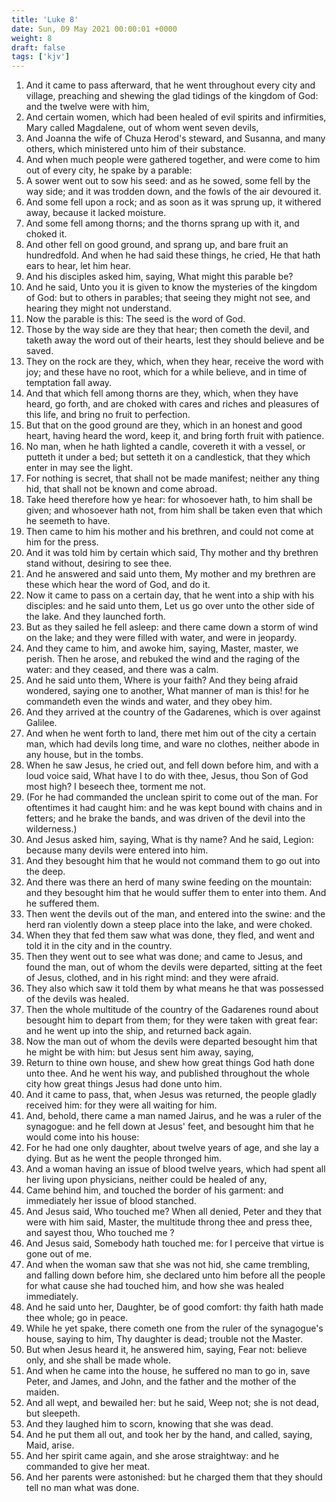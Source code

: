 ```yaml
---
title: 'Luke 8'
date: Sun, 09 May 2021 00:00:01 +0000
weight: 8
draft: false
tags: ['kjv'] 
---
```


1. And it came to pass afterward, that he went throughout every city and village, preaching and shewing the glad tidings of the kingdom of God: and the twelve were with him,
2. And certain women, which had been healed of evil spirits and infirmities, Mary called Magdalene, out of whom went seven devils,
3. And Joanna the wife of Chuza Herod's steward, and Susanna, and many others, which ministered unto him of their substance.
4. And when much people were gathered together, and were come to him out of every city, he spake by a parable:
5. A sower went out to sow his seed: and as he sowed, some fell by the way side; and it was trodden down, and the fowls of the air devoured it.
6. And some fell upon a rock; and as soon as it was sprung up, it withered away, because it lacked moisture.
7. And some fell among thorns; and the thorns sprang up with it, and choked it.
8. And other fell on good ground, and sprang up, and bare fruit an hundredfold. And when he had said these things, he cried, He that hath ears to hear, let him hear.
9. And his disciples asked him, saying, What might this parable be?
10. And he said, Unto you it is given to know the mysteries of the kingdom of God: but to others in parables; that seeing they might not see, and hearing they might not understand.
11. Now the parable is this: The seed is the word of God.
12. Those by the way side are they that hear; then cometh the devil, and taketh away the word out of their hearts, lest they should believe and be saved.
13. They on the rock are they, which, when they hear, receive the word with joy; and these have no root, which for a while believe, and in time of temptation fall away.
14. And that which fell among thorns are they, which, when they have heard, go forth, and are choked with cares and riches and pleasures of this life, and bring no fruit to perfection.
15. But that on the good ground are they, which in an honest and good heart, having heard the word, keep it, and bring forth fruit with patience.
16. No man, when he hath lighted a candle, covereth it with a vessel, or putteth it under a bed; but setteth it on a candlestick, that they which enter in may see the light.
17. For nothing is secret, that shall not be made manifest; neither any thing hid, that shall not be known and come abroad.
18. Take heed therefore how ye hear: for whosoever hath, to him shall be given; and whosoever hath not, from him shall be taken even that which he seemeth to have.
19. Then came to him his mother and his brethren, and could not come at him for the press.
20. And it was told him by certain which said, Thy mother and thy brethren stand without, desiring to see thee.
21. And he answered and said unto them, My mother and my brethren are these which hear the word of God, and do it.
22. Now it came to pass on a certain day, that he went into a ship with his disciples: and he said unto them, Let us go over unto the other side of the lake. And they launched forth.
23. But as they sailed he fell asleep: and there came down a storm of wind on the lake; and they were filled with water, and were in jeopardy.
24. And they came to him, and awoke him, saying, Master, master, we perish. Then he arose, and rebuked the wind and the raging of the water: and they ceased, and there was a calm.
25. And he said unto them, Where is your faith? And they being afraid wondered, saying one to another, What manner of man is this! for he commandeth even the winds and water, and they obey him.
26. And they arrived at the country of the Gadarenes, which is over against Galilee.
27. And when he went forth to land, there met him out of the city a certain man, which had devils long time, and ware no clothes, neither abode in any house, but in the tombs.
28. When he saw Jesus, he cried out, and fell down before him, and with a loud voice said, What have I to do with thee, Jesus, thou Son of God most high? I beseech thee, torment me not.
29. (For he had commanded the unclean spirit to come out of the man. For oftentimes it had caught him: and he was kept bound with chains and in fetters; and he brake the bands, and was driven of the devil into the wilderness.)
30. And Jesus asked him, saying, What is thy name? And he said, Legion: because many devils were entered into him.
31. And they besought him that he would not command them to go out into the deep.
32. And there was there an herd of many swine feeding on the mountain: and they besought him that he would suffer them to enter into them. And he suffered them.
33. Then went the devils out of the man, and entered into the swine: and the herd ran violently down a steep place into the lake, and were choked.
34. When they that fed them saw what was done, they fled, and went and told it in the city and in the country.
35. Then they went out to see what was done; and came to Jesus, and found the man, out of whom the devils were departed, sitting at the feet of Jesus, clothed, and in his right mind: and they were afraid.
36. They also which saw it told them by what means he that was possessed of the devils was healed.
37. Then the whole multitude of the country of the Gadarenes round about besought him to depart from them; for they were taken with great fear: and he went up into the ship, and returned back again.
38. Now the man out of whom the devils were departed besought him that he might be with him: but Jesus sent him away, saying,
39. Return to thine own house, and shew how great things God hath done unto thee. And he went his way, and published throughout the whole city how great things Jesus had done unto him.
40. And it came to pass, that, when Jesus was returned, the people gladly received him: for they were all waiting for him.
41. And, behold, there came a man named Jairus, and he was a ruler of the synagogue: and he fell down at Jesus' feet, and besought him that he would come into his house:
42. For he had one only daughter, about twelve years of age, and she lay a dying. But as he went the people thronged him.
43. And a woman having an issue of blood twelve years, which had spent all her living upon physicians, neither could be healed of any,
44. Came behind him, and touched the border of his garment: and immediately her issue of blood stanched.
45. And Jesus said, Who touched me? When all denied, Peter and they that were with him said, Master, the multitude throng thee and press thee, and sayest thou, Who touched me ?
46. And Jesus said, Somebody hath touched me: for I perceive that virtue is gone out of me.
47. And when the woman saw that she was not hid, she came trembling, and falling down before him, she declared unto him before all the people for what cause she had touched him, and how she was healed immediately.
48. And he said unto her, Daughter, be of good comfort: thy faith hath made thee whole; go in peace.
49. While he yet spake, there cometh one from the ruler of the synagogue's house, saying to him, Thy daughter is dead; trouble not the Master.
50. But when Jesus heard it, he answered him, saying, Fear not: believe only, and she shall be made whole.
51. And when he came into the house, he suffered no man to go in, save Peter, and James, and John, and the father and the mother of the maiden.
52. And all wept, and bewailed her: but he said, Weep not; she is not dead, but sleepeth.
53. And they laughed him to scorn, knowing that she was dead.
54. And he put them all out, and took her by the hand, and called, saying, Maid, arise.
55. And her spirit came again, and she arose straightway: and he commanded to give her meat.
56. And her parents were astonished: but he charged them that they should tell no man what was done.
